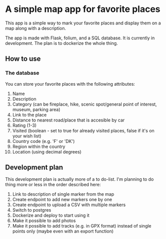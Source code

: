 # A simple map app for favorite places

This app is a simple way to mark your favorite places and display them on a map along with a description. 

The app is made with Flask, folium, and a SQL database. It is currently in development. The plan is to dockerize the whole thing. 

## How to use

### The database

You can store your favorite places with the following attributes:

1. Name
2. Description
3. Category (can be fireplace, hike, scenic spot/general point of interest, museum, parking area)
4. Link to the place
5. Distance to nearest road/place that is accesible by car
6. Rating (1-3)
7. Visited (boolean - set to true for already visited places, false if it's on your wish list)
8. Country code (e.g. 'F' or 'DK')
9. Region within the country
10. Location (using decimal degrees)

## Development plan

This development plan is actually more of a to do-list. I'm planning to do thing more or less in the order described here:

1. Link to description of single marker from the map
2. Create endpoint to add new markers one by one
3. Create endpoint to upload a CSV with multiple markers
4. Switch to postgres
5. Dockerize and deploy to start using it
6. Make it possible to add photos
7. Make it possible to add tracks (e.g. in GPX format) instead of single points only (maybe even with an export function)
